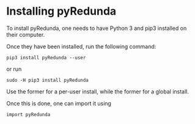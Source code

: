 # Installing pyRedunda

To install pyRedunda, one needs to have Python 3 and pip3 installed on their computer.

Once they have been installed, run the following command:

    pip3 install pyRedunda --user

or run

    sudo -H pip3 install pyRedunda

Use the former for a per-user install, while the former for a global install.

Once this is done, one can import it using

    import pyRedunda

 
